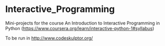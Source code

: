 # Interactive_Programming
Mini-projects for the course An Introduction to Interactive Programming in Python (https://www.coursera.org/learn/interactive-python-1#syllabus)

To be run in http://www.codeskulptor.org/
